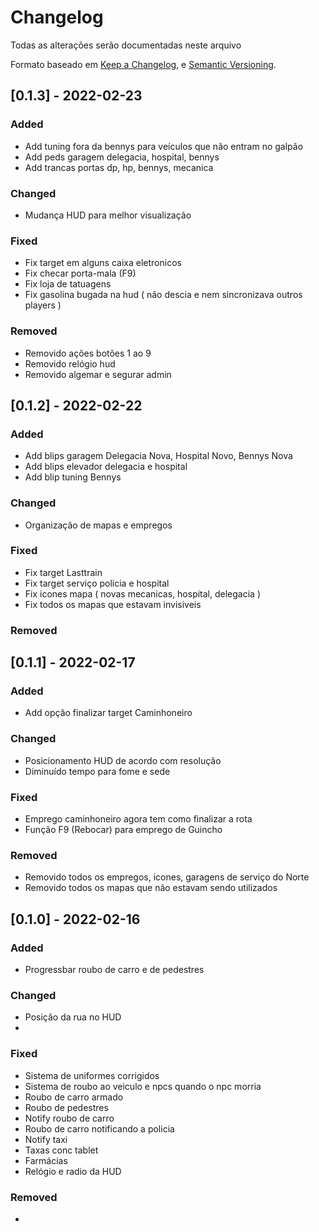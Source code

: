 # Changelog

Todas as alterações serão documentadas neste arquivo

Formato baseado em [Keep a Changelog](http://keepachangelog.com/en/1.0.0/),
e [Semantic Versioning](http://semver.org/spec/v2.0.0.html).

## [0.1.3] - 2022-02-23

### Added
- Add tuning fora da bennys para veículos que não entram no galpão 
- Add peds garagem delegacia, hospital, bennys
- Add trancas portas dp, hp, bennys, mecanica

### Changed
- Mudança HUD para melhor visualização

### Fixed
- Fix target em alguns caixa eletronicos
- Fix checar porta-mala (F9)
- Fix loja de tatuagens
- Fix gasolina bugada na hud ( não descia e nem sincronizava outros players )

### Removed
- Removido ações botões 1 ao 9
- Removido relógio hud
- Removido algemar e segurar admin

## [0.1.2] - 2022-02-22

### Added
- Add blips garagem Delegacia Nova, Hospital Novo, Bennys Nova
- Add blips elevador delegacia e hospital
- Add blip tuning Bennys

### Changed
- Organização de mapas e empregos

### Fixed

- Fix target Lasttrain
- Fix target serviço policia e hospital
- Fix icones mapa ( novas mecanicas, hospital, delegacia )
- Fix todos os mapas que estavam invisiveis

### Removed


## [0.1.1] - 2022-02-17

### Added
- Add opção finalizar target Caminhoneiro

### Changed
- Posicionamento HUD de acordo com resolução
- Diminuído tempo para fome e sede

### Fixed
- Emprego caminhoneiro agora tem como finalizar a rota
- Função F9 (Rebocar) para emprego de Guincho

### Removed
- Removido todos os empregos, icones, garagens de serviço do Norte 
- Removido todos os mapas que não estavam sendo utilizados


## [0.1.0] - 2022-02-16

### Added
- Progressbar roubo de carro e de pedestres

### Changed
- Posição da rua no HUD
- 

### Fixed
- Sistema de uniformes corrigidos
- Sistema de roubo ao veiculo e npcs quando o npc morria
- Roubo de carro armado
- Roubo de pedestres
- Notify roubo de carro
- Roubo de carro notificando a policia
- Notify taxi
- Taxas conc tablet
- Farmácias
- Relógio e radio da HUD

### Removed
- 
